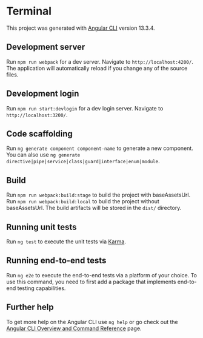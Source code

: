 # Terminal

This project was generated with [Angular CLI](https://github.com/angular/angular-cli) version 13.3.4.

## Development server

Run `npm run webpack` for a dev server. Navigate to `http://localhost:4200/`. The application will automatically reload if you change any of the source files.

## Development login

Run `npm run start:devlogin` for a dev login server. Navigate to `http://localhost:3200/`.

## Code scaffolding

Run `ng generate component component-name` to generate a new component. You can also use `ng generate directive|pipe|service|class|guard|interface|enum|module`.

## Build

Run `npm run webpack:build:stage` to build the project with baseAssetsUrl. Run `npm run webpack:build:local` to build the project without baseAssetsUrl. The build artifacts will be stored in the `dist/` directory.

## Running unit tests

Run `ng test` to execute the unit tests via [Karma](https://karma-runner.github.io).

## Running end-to-end tests

Run `ng e2e` to execute the end-to-end tests via a platform of your choice. To use this command, you need to first add a package that implements end-to-end testing capabilities.

## Further help

To get more help on the Angular CLI use `ng help` or go check out the [Angular CLI Overview and Command Reference](https://angular.io/cli) page.
